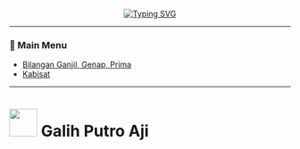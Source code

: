 <p align="center"><a href="https://git.io/typing-svg"><img src="https://readme-typing-svg.herokuapp.com?font=Fira+Code&duration=3000&pause=100&center=true&vCenter=true&width=500&lines=Basic+C%2B%2B+Collection;Made+by+Galih+Putro+Aji" alt="Typing SVG" /></a></p>

___

### 🔰 Main Menu
- [Bilangan Ganjil, Genap, Prima](https://github.com/galihsch/cpp-gallery/blob/main/src/ganjilGenapPrima/README.md)
- [Kabisat](https://github.com/galihsch/cpp-gallery/blob/main/src/kabisat/README.md)

___


# <picture><img src = "https://github.com/7oSkaaa/7oSkaaa/blob/main/Images/about_me.gif?raw=true" width = 50px></picture> Galih Putro Aji
